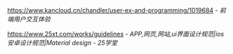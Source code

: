 https://www.kancloud.cn/chandler/user-ex-and-programming/1019684 - *前端用户交互体验*

https://www.25xt.com/works/guidelines - *APP,网页,网站,ui界面设计规范|ios 安卓设计规范|Material design - 25学堂*



